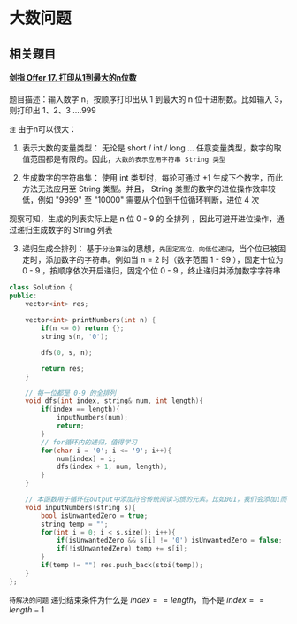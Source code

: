 # 大数问题

## 相关题目

#### [剑指 Offer 17. 打印从1到最大的n位数](https://leetcode-cn.com/problems/da-yin-cong-1dao-zui-da-de-nwei-shu-lcof/)

题目描述：输入数字 n，按顺序打印出从 1 到最大的 n 位十进制数。比如输入 3，则打印出 1、2、3 ....999

`注` 由于n可以很大：

1. 表示大数的变量类型：
   无论是 short / int / long ... 任意变量类型，数字的取值范围都是有限的。因此，`大数的表示应用字符串 String 类型`

2. 生成数字的字符串集：
  使用 int 类型时，每轮可通过 +1 生成下个数字，而此方法无法应用至 String 类型。并且， String 类型的数字的进位操作效率较低，例如 "9999" 至 "10000" 需要从个位到千位循环判断，进位 4 次

  观察可知，生成的列表实际上是 n 位 0 - 9 的 全排列 ，因此可避开进位操作，通过递归生成数字的 String 列表

3. 递归生成全排列：
  基于`分治算法`的思想，`先固定高位，向低位递归`，当个位已被固定时，添加数字的字符串。例如当 n = 2 时（数字范围 1 - 99 ），固定十位为 0 - 9 ，按顺序依次开启递归，固定个位 0 - 9 ，终止递归并添加数字字符串

```C++
class Solution {
public:
    vector<int> res;
    
    vector<int> printNumbers(int n) {
        if(n <= 0) return {};
        string s(n, '0');

        dfs(0, s, n);

        return res;
    }

    // 每一位都是 0-9 的全排列
    void dfs(int index, string& num, int length){
        if(index == length){
            inputNumbers(num);
            return;
        }
        // for循环内的递归，值得学习
        for(char i = '0'; i <= '9'; i++){
            num[index] = i;
            dfs(index + 1, num, length);
        }
    }

    // 本函数用于循环往output中添加符合传统阅读习惯的元素。比如001，我们会添加1而不是001，也就是去 0 算法
    void inputNumbers(string s){
        bool isUnwantedZero = true;
        string temp = "";
        for(int i = 0; i < s.size(); i++){
            if(isUnwantedZero && s[i] != '0') isUnwantedZero = false;
            if(!isUnwantedZero) temp += s[i];
        }
        if(temp != "") res.push_back(stoi(temp));
    }
};
```

`待解决的问题` 递归结束条件为什么是 $index == length$​ ，而不是 $index == length - 1$​


